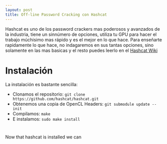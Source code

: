 ```yaml
---
layout: post
title: Off-line Password Cracking con Hashcat
---
```


Hashcat es uno de los password crackers mas poderosos y avanzados de la industria, tiene un sinnúmero de opciones, utiliza tu GPU para hacer el trabajo múchisimo mas rápido y es el mejor en lo que hace. Para enseñarte rapidamente lo que hace, no indagaremos en sus tantas opciones, sino solamente en las mas basicas y el resto puedes leerlo en el [Hashcat Wiki](https://hashcat.net/wiki/)

# Instalación
La instalación es bastante sencilla:
* Clonamos el repositorio: `git clone https://github.com/hashcat/hashcat.git`
* Obtenemos una copia de OpenCL Headers: `git submodule update --init`
* Compilamos: `make`
* E instalamos: `sudo make install`

# <script src="https://asciinema.org/a/156893.js" id="asciicast-156893" async></script>

Now that hashcat is installed we can 